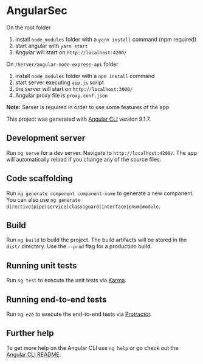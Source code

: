 # AngularSec

On the root folder
1) install `node_modules` folder with a `yarn install` command (npm required)
2) start angular with `yarn start`
3) Angular will start on `http://localhost:4200/`

On `/Server/angular-node-express-api` folder
1) install `node_modules` folder with a `npm install` command
2) start server executing `app.js` script
3) the server will start on `http://localhost:3000/`
4) Angular proxy file is `proxy.conf.json`

**Note:** Server is required in order to use some features of the app

This project was generated with [Angular CLI](https://github.com/angular/angular-cli) version 9.1.7.

## Development server

Run `ng serve` for a dev server. Navigate to `http://localhost:4200/`. The app will automatically reload if you change any of the source files.

## Code scaffolding

Run `ng generate component component-name` to generate a new component. You can also use `ng generate directive|pipe|service|class|guard|interface|enum|module`.

## Build

Run `ng build` to build the project. The build artifacts will be stored in the `dist/` directory. Use the `--prod` flag for a production build.

## Running unit tests

Run `ng test` to execute the unit tests via [Karma](https://karma-runner.github.io).

## Running end-to-end tests

Run `ng e2e` to execute the end-to-end tests via [Protractor](http://www.protractortest.org/).

## Further help

To get more help on the Angular CLI use `ng help` or go check out the [Angular CLI README](https://github.com/angular/angular-cli/blob/master/README.md).
